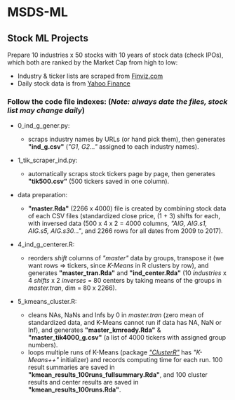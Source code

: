 # MSDS-ML
## Stock ML Projects
Prepare 10 industries x 50 stocks with 10 years of stock data (check IPOs), which both are ranked by the Market Cap from high to low:
- Industry & ticker lists are scraped from [Finviz.com](https://www.finviz.com) 
- Daily stock data is from [Yahoo Finance](https://finance.yahoo.com/) 

### Follow the code file indexes: (*Note: always date the files, stock list may change daily*)
- 0_ind_g_gener.py:
  - scraps industry names by URLs (or hand pick them), then generates **"ind_g.csv"** (*"G1, G2..."* assigned to each industry names).

- 1_tik_scraper_ind.py:
  - automatically scraps stock tickers page by page, then generates **"tik500.csv"** (500 tickers saved in one column).

- data preparation:
  - **"master.Rda"** (2266 x 4000) file is created by combining stock data of each CSV files (standardized close price, (1 + 3) shifts for each, with inversed data (500 x 4 x 2 = 4000 columns, *"AIG, AIG.s1, AIG.s5, AIG.s30..."*, and 2266 rows for all dates from 2009 to 2017).

- 4_ind_g_centerer.R:
  - reorders *shift* columns of *"master"* data by groups, transpose it (we want rows => tickers, since *K-Means* in R clusters by row), and generates **"master_tran.Rda"** and **"ind_center.Rda"** (10 *industries* x 4 *shifts* x 2 *inverses* = 80 centers by taking means of the groups in *master.tran*, dim = 80 x 2266).

- 5_kmeans_cluster.R:
  - cleans NAs, NaNs and Infs by 0 in *master.tran* (zero mean of standardized data, and K-Means cannot run if data has NA, NaN or Inf), and generates **"master_kmready.Rda"** & **"master_tik4000_g.csv"** (a list of 4000 tickers with assigned group numbers).
  - loops multiple runs of K-Means (package [*"ClusterR"*](https://cran.r-project.org/web/packages/ClusterR/ClusterR.pdf) has *"K-Means++"* initializer) and records computing time for each run. 100 result summaries are saved in **"kmean_results_100runs_fullsummary.Rda"**, and 100 cluster results and center results are saved in **"kmean_results_100runs.Rda"**.
  
  

